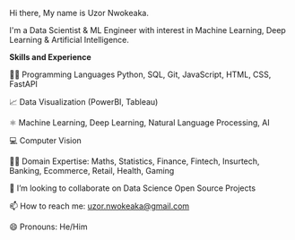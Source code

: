 Hi there, My name is Uzor Nwokeaka. 

I'm a Data Scientist & ML Engineer with interest in Machine Learning, Deep Learning & Artificial Intelligence.

**Skills and Experience**

👩‍💻 Programming Languages Python, SQL, Git, JavaScript, HTML, CSS, FastAPI

📈 Data Visualization (PowerBI, Tableau)

⚛ Machine Learning, Deep Learning, Natural Language Processing, AI

💻 Computer Vision

👩‍💻 Domain Expertise: Maths, Statistics, Finance, Fintech, Insurtech, Banking, Ecommerce, Retail, Health, Gaming

👯 I’m looking to collaborate on Data Science Open Source Projects

📫 How to reach me: uzor.nwokeaka@gmail.com

😄 Pronouns: He/Him

